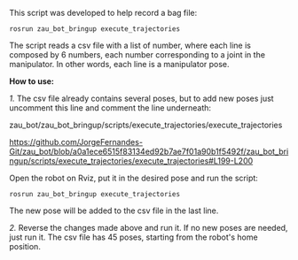 This script was developed to help record a bag file:

    rosrun zau_bot_bringup execute_trajectories

The script reads a csv file with a list of number, where each line is composed by 6 numbers, each number corresponding to a joint in the manipulator.
In other words, each line is a manipulator pose.

**How to use:**

_1._ The csv file already contains several poses, but to add new poses just uncomment this line and comment the line underneath:

zau_bot/zau_bot_bringup/scripts/execute_trajectories/execute_trajectories

https://github.com/JorgeFernandes-Git/zau_bot/blob/a0a1ece6515f83134ed92b7ae7f01a90b1f5492f/zau_bot_bringup/scripts/execute_trajectories/execute_trajectories#L199-L200

Open the robot on Rviz, put it in the desired pose and run the script:

    rosrun zau_bot_bringup execute_trajectories

The new pose will be added to the csv file in the last line.

_2._ Reverse the changes made above and run it. If no new poses are needed, just run it. The csv file has 45 poses, starting from the robot's home position.